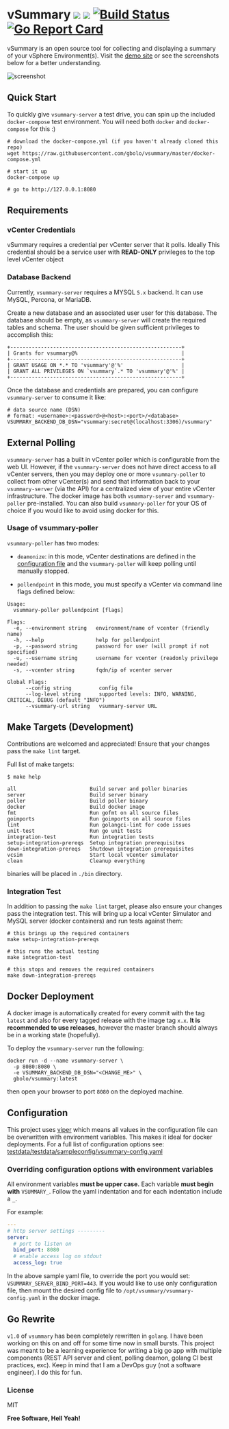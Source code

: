 vSummary [![](https://img.shields.io/badge/demo-link-green)](https://vsummary.linuxctl.com/) [![](https://images.microbadger.com/badges/image/gbolo/vsummary.svg)](http://microbadger.com/images/gbolo/vsummary "Image Badge") [![Build Status](https://travis-ci.org/gbolo/vsummary.svg?branch=master)](https://travis-ci.org/gbolo/vsummary) [![Go Report Card](https://goreportcard.com/badge/github.com/gbolo/vsummary)](https://goreportcard.com/report/github.com/gbolo/vsummary)
================

vSummary is an open source tool for collecting and displaying a summary of your vSphere Environment(s). Visit the [demo site](https://vsummary.linuxctl.com/) or see the screenshots below for a better understanding.

![screenshot](https://github.com/gbolo/vsummary/raw/master/contrib/screenshots/screenshot_3.png "Screenshot 3")

## Quick Start
To quickly give `vsummary-server` a test drive, you can spin up the included
`docker-compose` test environment.
You will need both `docker` and `docker-compose` for this :)

```
# download the docker-compose.yml (if you haven't already cloned this repo)
wget https://raw.githubusercontent.com/gbolo/vsummary/master/docker-compose.yml

# start it up
docker-compose up

# go to http://127.0.0.1:8080
```

## Requirements

### vCenter Credentials
vSummary requires a credential per vCenter server that it polls.
Ideally This credential should be a service user with **READ-ONLY** privileges to the top level vCenter object

### Database Backend
Currently, `vsummary-server` requires a MYSQL `5.x` backend. It can use MySQL, Percona, or MariaDB.

Create a new database and an associated user user for this database.
The database should be empty, as `vsummary-server` will create the required tables and schema.
The user should be given sufficient privileges to accomplish this:
```
+--------------------------------------------------------+
| Grants for vsummary@%                                  |
+--------------------------------------------------------+
| GRANT USAGE ON *.* TO 'vsummary'@'%'                   |
| GRANT ALL PRIVILEGES ON `vsummary`.* TO 'vsummary'@'%' |
+--------------------------------------------------------+
```

Once the database and credentials are prepared,
you can configure `vsummary-server` to consume it like:
```
# data source name (DSN)
# format: <username>:<password>@<host>:<port>/<database>
VSUMMARY_BACKEND_DB_DSN="vsummary:secret@(localhost:3306)/vsummary"
```

## External Polling
`vsummary-server` has a built in vCenter poller which is configurable from the web UI. However, if the `vsummary-server` does not have direct access to all vCenter servers, then you may deploy one or more `vsummary-poller` to collect from other vCenter(s) and send that information back to your `vsummary-server` (via the API) for a centralized view of your entire vCenter infrastructure. The docker image has both `vsummary-server` and `vsummary-poller` pre-installed. You can also build `vsummary-poller` for your OS of choice if you would like to avoid using docker for this.

### Usage of vsummary-poller
`vsummary-poller` has two modes:

- `deamonize`: in this mode, vCenter destinations are defined in the [configuration file](https://github.com/gbolo/vsummary/blob/master/testdata/sampleconfig/vsummary-poller.yaml) and the `vsummary-poller` will keep polling until manually stopped.

- `pollendpoint` in this mode, you must specify a vCenter via command line flags defined below:

```
Usage:
  vsummary-poller pollendpoint [flags]

Flags:
  -e, --environment string   environment/name of vcenter (friendly name)
  -h, --help                 help for pollendpoint
  -p, --password string      password for user (will prompt if not specified)
  -u, --username string      username for vcenter (readonly privilege needed)
  -s, --vcenter string       fqdn/ip of vcenter server

Global Flags:
      --config string         config file
      --log-level string      supported levels: INFO, WARNING, CRITICAL, DEBUG (default "INFO")
      --vsummary-url string   vsummary-server URL
```

## Make Targets (Development)
Contributions are welcomed and appreciated!
Ensure that your changes pass the `make lint` target.

Full list of make targets:
```
$ make help

all                        Build server and poller binaries
server                     Build server binary
poller                     Build poller binary
docker                     Build docker image
fmt                        Run gofmt on all source files
goimports                  Run goimports on all source files
lint                       Run golangci-lint for code issues
unit-test                  Run go unit tests
integration-test           Run integration tests
setup-integration-prereqs  Setup integration prerequisites
down-integration-prereqs   Shutdown integration prerequisites
vcsim                      Start local vCenter simulator
clean                      Cleanup everything
```

binaries will be placed in `./bin` directory.

### Integration Test
In addition to passing the `make lint` target, please also ensure your changes pass
the integration test. This will bring up a local vCenter Simulator and MySQL server
(docker containers) and run tests against them:

```
# this brings up the required containers
make setup-integration-prereqs

# this runs the actual testing
make integration-test

# this stops and removes the required containers
make down-integration-prereqs
```

## Docker Deployment
A docker image is automatically created for every commit with the tag `latest`
and also for every tagged release with the image tag `x.x`.
**It is recommended to use releases**,
however the master branch should always be in a working state (hopefully).

To deploy the `vsummary-server` run the following:
```
docker run -d --name vsummary-server \
  -p 8080:8080 \
  -e VSUMMARY_BACKEND_DB_DSN="<CHANGE_ME>" \
  gbolo/vsummary:latest
```

then open your browser to port `8080` on the deployed machine.

## Configuration
This project uses [viper](https://github.com/spf13/viper) which means all values in the configuration file
can be overwritten with environment variables. This makes it ideal for
docker deployments. For a full list of configuration options see:
[testdata/testdata/sampleconfig/vsummary-config.yaml](https://github.com/gbolo/vsummary/blob/master/testdata/sampleconfig/vsummary-config.yaml)

### Overriding configuration options with environment variables
All environment variables **must be upper case.** Each variable **must begin with** `VSUMMARY_`.
Follow the yaml indentation and for each indentation include a `_`.

For example:
```yaml
---
# http server settings ---------
server:
  # port to listen on
  bind_port: 8080
  # enable access log on stdout
  access_log: true
```

In the above sample yaml file, to override the port you would set: `VSUMMARY_SERVER_BIND_PORT=443`.
If you would like to use only configuration file, then mount the desired config file to `/opt/vsummary/vsummary-config.yaml`
in the docker image.

## Go Rewrite

`v1.0` of `vsummary` has been completely rewritten in `golang`. I have been working on this on and off for some time now in small bursts.
This project was meant to be a learning experience for writing a big go app with multiple components (REST API server and client, polling deamon, golang CI best practices, exc). Keep in mind that I am a DevOps guy (not a software engineer). I do this for fun.

### License
MIT

**Free Software, Hell Yeah!**
